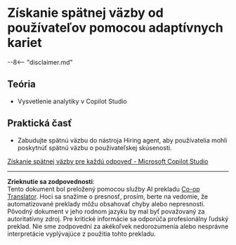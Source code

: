 <!--
CO_OP_TRANSLATOR_METADATA:
{
  "original_hash": "729a62989ca37495e9c42888d3933137",
  "translation_date": "2025-10-20T18:13:49+00:00",
  "source_file": "docs/operative-preview/11-obtain-user-feedback/README.md",
  "language_code": "sk"
}
-->
# Získanie spätnej väzby od používateľov pomocou adaptívnych kariet

--8<-- "disclaimer.md"

## Teória

- Vysvetlenie analytiky v Copilot Studio

## Praktická časť

- Zabudujte spätnú väzbu do nástroja Hiring agent, aby používatelia mohli poskytnúť spätnú väzbu o používateľskej skúsenosti.

[Získanie spätnej väzby pre každú odpoveď - Microsoft Copilot Studio](https://learn.microsoft.com/microsoft-copilot-studio/guidance/adaptive-card-add-feedback-for-every-response)

---

**Zrieknutie sa zodpovednosti**:  
Tento dokument bol preložený pomocou služby AI prekladu [Co-op Translator](https://github.com/Azure/co-op-translator). Hoci sa snažíme o presnosť, prosím, berte na vedomie, že automatizované preklady môžu obsahovať chyby alebo nepresnosti. Pôvodný dokument v jeho rodnom jazyku by mal byť považovaný za autoritatívny zdroj. Pre kritické informácie sa odporúča profesionálny ľudský preklad. Nie sme zodpovední za akékoľvek nedorozumenia alebo nesprávne interpretácie vyplývajúce z použitia tohto prekladu.